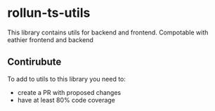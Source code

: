 # rollun-ts-utils

This library contains utils for backend and frontend.
Compotable with eathier frontend and backend

## Contirubute 

To add to utils to this library you need to:
- create a PR with proposed changes
- have at least 80% code coverage
